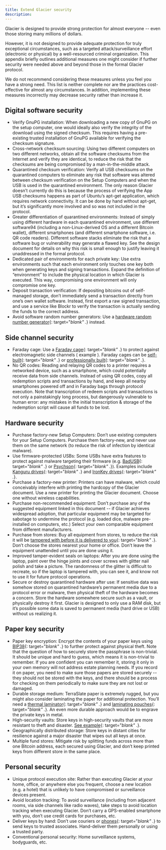 ```yaml
---
title: Extend Glacier security
description:
---
```




Glacier is designed to provide strong protection for almost everyone -- even those storing many millions of dollars.

However, it is not designed to provide adequate protection for truly exceptional circumstances, such as a targeted attack/surveillance effort (electronic or physical) by a well-resourced criminal organization. This appendix briefly outlines additional measures one might consider if further security were needed above and beyond those in the formal Glacier protocol.

We do not recommend considering these measures unless you feel you have a strong need. This list is neither complete nor are the practices cost-effective for almost any circumstances. In addition, implementing these measures incorrectly may decrease security rather than increase it.

## Digital software security

* Verify GnuPG installation: When downloading a new copy of GnuPG on the setup
computer, one would ideally also verify the integrity of the download using the
signed checksum. This requires having a pre-existing trusted installation of GnuPG
available for verifying the checksum signature.
* Cross-network checksum sourcing: Using two different computers on two different
networks, obtain all the software checksums from the Internet and verify they are
identical, to reduce the risk that the checksums are being compromised by a
man-in-the-middle attack.
* Quarantined checksum verification: Verify all USB checksums on the quarantined
computers to eliminate any risk that software was altered between checksum
verification on the Setup Computers and when the USB is used in the quarantined
environment.
The only reason Glacier doesn’t currently do this is because the process of
verifying the App USB checksums happens as part of Ubuntu’s apt-get application,
which requires network connectivity. It can be done by hand without apt-get, but
it’s significantly more involved and so was not included in the protocol.
* Greater differentiation of quarantined environments: Instead of simply using
different hardware in each quarantined environment, use different software94
(including a non-Linux-derived OS and a different Bitcoin wallet), different
smartphones (and different smartphone software, i.e. QR code readers).
Different software stacks eliminate the risk that a software bug or vulnerability
may generate a flawed key. See the design document for details on why this risk is
small enough to justify leaving it unaddressed in the formal protocol.
* Dedicated pair of environments for each private key: Use extra environments such
that each environment only touches one key both when generating keys and signing
transactions. Expand the definition of “environment” to include the physical
location in which Glacier is executed. This way, compromising one environment will
only compromise one key.
* Deposit transaction verification: If depositing bitcoins out of self-managed
storage, don’t immediately send a transaction directly from one’s own wallet
software. Instead, first export a raw signed transaction, and use a service like
Blockr to verify the transaction is actually sending the funds to the correct
address.
* Avoid software random number generators: Use a
[hardware random number generator](https://en.wikipedia.org/wiki/Comparison_of_hardware_random_number_generators){: target="_blank" ._} instead.

## Side channel security
* Faraday cage: Use a [Faraday cage](https://en.wikipedia.org/wiki/Faraday_cage){: target="_blank" ._} to protect against electromagnetic side channels
( example ). Faraday cages can be [self-built](https://www.thesurvivalistblog.net/build-your-own-faraday-cage-heres-how/){: target="_blank" ._} or [professionally built](https://www.faradaycages.com/server-rooms){: target="_blank" ._}.
* No QR
codes: Reading and relaying QR codes to a printer requires a networked
device, such as a smartphone, which could potentially receive data from
side channels. Instead of using QR codes, copy all redemption scripts and
transactions by hand, and keep all nearby smartphones powered off and in
Faraday bags through protocol execution.
Note that transcription of redeem scripts and transactions is not only a
painstakingly long process, but dangerously vulnerable to human error: any mistakes
in the initial transcription & storage of the redemption script will cause all funds
to be lost.

## Hardware security
* Purchase
factory-new Setup Computers: Don’t use existing computers for your Setup
Computers. Purchase them factory-new, and never use them on the same
network (to reduce the risk of infection by identical malware).
* Use firmware-protected USBs: Some USBs have extra features to protect against
malware targeting their firmware (e.g.
[BadUSB](https://arstechnica.com/information-technology/2014/07/this-thumbdrive-hacks-computers-badusb-exploit-makes-devices-turn-evil/){: target="_blank" ._} or
[Psychson](https://github.com/brandonlw/Psychson){: target="_blank" ._}).
Examples include
[Kanguru drives](https://www.kanguru.com/secure-storage/defender-secure-flash-drives.shtml){: target="_blank" ._} and
[IronKey drives](http://www.ironkey.com/en-US/encrypted-storage-drives/250-basic.html){: target="_blank" ._}.
* Purchase a factory-new printer: Printers can have malware, which could conceivably interfere with printing the hardcopy of the Glacier document. Use a new printer for printing the Glacier document. Choose one without wireless
capabilities.
* Purchase non-recommended equipment: Don’t purchase any
of the suggested equipment linked in this document -- if Glacier achieves
widespread adoption, that particular equipment may be targeted for sabotage to
undermine the protocol (e.g. loaded dice, malware pre-installed on
computers, etc.) Select your own comparable equipment from different
manufacturers.
* Purchase from stores:  Buy all equipment from stores,
to reduce the risk it will be
[tampered with before it is delivered to you](https://arstechnica.com/tech-policy/2014/05/photos-of-an-nsa-upgrade-factory-show-cisco-router-getting-implant/){: target="_blank" ._}.
Don’t choose the stores nearest your home or office. Don’t leave the
equipment unattended until you are done using it.
* Improved
tamper-evident seals on laptops: After you are done using the laptop,
paint over the hinge joints and cover screws with glitter nail polish
and take a picture. The randomness of the glitter is difficult to
recreate, so if the laptop is tampered with, you can see it, and know not
to use it for future protocol operations.
* Secure or destroy quarantined
hardware after use: If sensitive data was somehow stored on quarantined
hardware’s permanent media due to a protocol error or malware, then
physical theft of the hardware becomes a concern. Store the hardware
somewhere secure such as a vault, or physically destroy it first.
Glacier is designed to only use a RAM disk, but it’s possible some data is saved to
permanent media (hard drive or USB) without us realizing it.

## Paper key security
* Paper key encryption: Encrypt the contents of your paper keys using
[BIP38](https://github.com/bitcoin/bips/blob/master/bip-0038.mediawiki){: target="_blank" ._}
to further protect against physical theft.
Note that the question of how to securely store the passphrase is non-trivial. It
should be unique and hard to guess, which means it is non-trivial to remember. If
you are confident you can remember it, storing it only in your own memory will not
address estate planning needs. If you record it on paper, you need to make sure
those papers are stored securely -- they should not be stored with the keys, and
there should be a process for checking on them periodically to make sure they are
not lost or damaged.
* Durable storage medium: TerraSlate paper is extremely rugged, but you
might also consider laminating the paper for additional protection. You’ll
need a [thermal laminator](http://a.co/cZBN1YU){: target="_blank" ._} and
[laminating pouches](http://a.co/ifISzje){: target="_blank" ._}. An
even more durable approach would be to engrave the private keys in
metal.
* High-security vaults: Store keys in high-security vaults that
are more resistant to theft and disaster.
[See example](http://mountainvault.net/){: target="_blank" ._}.
* Geographically
distributed storage: Store keys in distant cities for resilience against
a major disaster that wipes out all keys at once.
* Multiple fund stores: Mitigate risk by splitting funds across more than one Bitcoin address, each secured using Glacier, and don’t keep printed keys from different store in the same place.


## Personal security
* Unique protocol execution site: Rather than executing Glacier at your
home, office, or anywhere else you frequent, choose a new location (e.g.
a hotel) that is unlikely to have compromised or surveillance devices
present.
* Avoid location tracking: To avoid surveillance (including
from adjacent rooms, via side channels like radio waves), take steps to
avoid location tracking when executing Glacier. Don’t carry a GPS-enabled
smartphone with you, don’t use credit cards for purchases, etc.
* Deliver
keys by hand: Don’t use couriers or [phones](https://www.cbsnews.com/news/60-minutes-hacking-your-phone/){: target="_blank" ._} to send keys to trusted
associates. Hand-deliver them personally or using a trusted party.
* Conventional personal security: Home surveillance systems, bodyguards,
etc.
